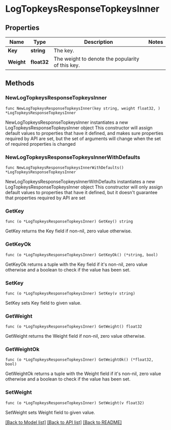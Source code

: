 # LogTopkeysResponseTopkeysInner

## Properties

Name | Type | Description | Notes
------------ | ------------- | ------------- | -------------
**Key** | **string** | The key. | 
**Weight** | **float32** | The weight to denote the popularity of this key. | 

## Methods

### NewLogTopkeysResponseTopkeysInner

`func NewLogTopkeysResponseTopkeysInner(key string, weight float32, ) *LogTopkeysResponseTopkeysInner`

NewLogTopkeysResponseTopkeysInner instantiates a new LogTopkeysResponseTopkeysInner object
This constructor will assign default values to properties that have it defined,
and makes sure properties required by API are set, but the set of arguments
will change when the set of required properties is changed

### NewLogTopkeysResponseTopkeysInnerWithDefaults

`func NewLogTopkeysResponseTopkeysInnerWithDefaults() *LogTopkeysResponseTopkeysInner`

NewLogTopkeysResponseTopkeysInnerWithDefaults instantiates a new LogTopkeysResponseTopkeysInner object
This constructor will only assign default values to properties that have it defined,
but it doesn't guarantee that properties required by API are set

### GetKey

`func (o *LogTopkeysResponseTopkeysInner) GetKey() string`

GetKey returns the Key field if non-nil, zero value otherwise.

### GetKeyOk

`func (o *LogTopkeysResponseTopkeysInner) GetKeyOk() (*string, bool)`

GetKeyOk returns a tuple with the Key field if it's non-nil, zero value otherwise
and a boolean to check if the value has been set.

### SetKey

`func (o *LogTopkeysResponseTopkeysInner) SetKey(v string)`

SetKey sets Key field to given value.


### GetWeight

`func (o *LogTopkeysResponseTopkeysInner) GetWeight() float32`

GetWeight returns the Weight field if non-nil, zero value otherwise.

### GetWeightOk

`func (o *LogTopkeysResponseTopkeysInner) GetWeightOk() (*float32, bool)`

GetWeightOk returns a tuple with the Weight field if it's non-nil, zero value otherwise
and a boolean to check if the value has been set.

### SetWeight

`func (o *LogTopkeysResponseTopkeysInner) SetWeight(v float32)`

SetWeight sets Weight field to given value.



[[Back to Model list]](../README.md#documentation-for-models) [[Back to API list]](../README.md#documentation-for-api-endpoints) [[Back to README]](../README.md)


